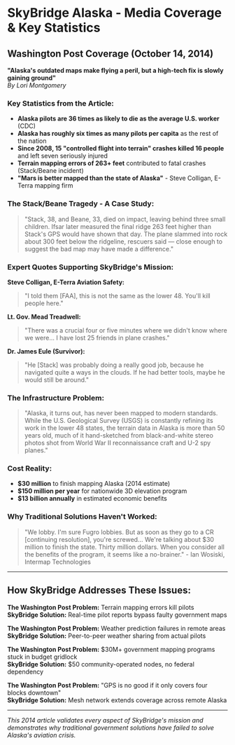 # SkyBridge Alaska - Media Coverage & Key Statistics

## Washington Post Coverage (October 14, 2014)
**"Alaska's outdated maps make flying a peril, but a high-tech fix is slowly gaining ground"**  
*By Lori Montgomery*

### Key Statistics from the Article:
- **Alaska pilots are 36 times as likely to die as the average U.S. worker** (CDC)
- **Alaska has roughly six times as many pilots per capita** as the rest of the nation
- **Since 2008, 15 "controlled flight into terrain" crashes killed 16 people** and left seven seriously injured
- **Terrain mapping errors of 263+ feet** contributed to fatal crashes (Stack/Beane incident)
- **"Mars is better mapped than the state of Alaska"** - Steve Colligan, E-Terra mapping firm

### The Stack/Beane Tragedy - A Case Study:
> "Stack, 38, and Beane, 33, died on impact, leaving behind three small children. Ifsar later measured the final ridge 263 feet higher than Stack's GPS would have shown that day. The plane slammed into rock about 300 feet below the ridgeline, rescuers said — close enough to suggest the bad map may have made a difference."

### Expert Quotes Supporting SkyBridge's Mission:

**Steve Colligan, E-Terra Aviation Safety:**
> "I told them [FAA], this is not the same as the lower 48. You'll kill people here."

**Lt. Gov. Mead Treadwell:**
> "There was a crucial four or five minutes where we didn't know where we were... I have lost 25 friends in plane crashes."

**Dr. James Eule (Survivor):**
> "He [Stack] was probably doing a really good job, because he navigated quite a ways in the clouds. If he had better tools, maybe he would still be around."

### The Infrastructure Problem:
> "Alaska, it turns out, has never been mapped to modern standards. While the U.S. Geological Survey (USGS) is constantly refining its work in the lower 48 states, the terrain data in Alaska is more than 50 years old, much of it hand-sketched from black-and-white stereo photos shot from World War II reconnaissance craft and U-2 spy planes."

### Cost Reality:
- **$30 million** to finish mapping Alaska (2014 estimate)
- **$150 million per year** for nationwide 3D elevation program
- **$13 billion annually** in estimated economic benefits

### Why Traditional Solutions Haven't Worked:
> "We lobby. I'm sure Fugro lobbies. But as soon as they go to a CR [continuing resolution], you're screwed... We're talking about $30 million to finish the state. Thirty million dollars. When you consider all the benefits of the program, it seems like a no-brainer." - Ian Wosiski, Intermap Technologies

---

## How SkyBridge Addresses These Issues:

**The Washington Post Problem:** Terrain mapping errors kill pilots  
**SkyBridge Solution:** Real-time pilot reports bypass faulty government maps

**The Washington Post Problem:** Weather prediction failures in remote areas  
**SkyBridge Solution:** Peer-to-peer weather sharing from actual pilots

**The Washington Post Problem:** $30M+ government mapping programs stuck in budget gridlock  
**SkyBridge Solution:** $50 community-operated nodes, no federal dependency

**The Washington Post Problem:** "GPS is no good if it only covers four blocks downtown"  
**SkyBridge Solution:** Mesh network extends coverage across remote Alaska

---

*This 2014 article validates every aspect of SkyBridge's mission and demonstrates why traditional government solutions have failed to solve Alaska's aviation crisis.*
